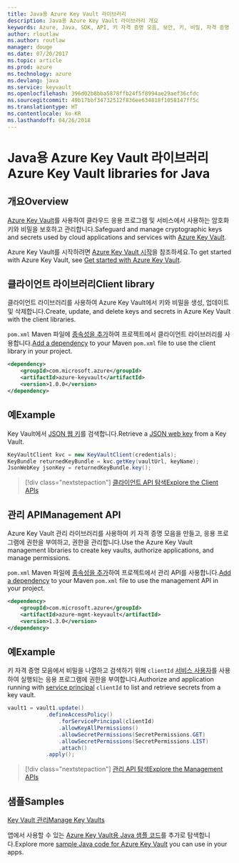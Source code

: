 ```yaml
---
title: Java용 Azure Key Vault 라이브러리
description: Java용 Azure Key Vault 라이브러리 개요
keywords: Azure, Java, SDK, API, 키 자격 증명 모음, 보안, 키, 비밀, 자격 증명 모음
author: rloutlaw
ms.author: routlaw
manager: douge
ms.date: 07/20/2017
ms.topic: article
ms.prod: azure
ms.technology: azure
ms.devlang: java
ms.service: keyvault
ms.openlocfilehash: 396d02b8bba5878ffb24f5f8994ae29aef36cfdc
ms.sourcegitcommit: 49b17bbf34732512f836ee634818f1058147ff5c
ms.translationtype: HT
ms.contentlocale: ko-KR
ms.lasthandoff: 04/26/2018
---
```

# <a name="azure-key-vault-libraries-for-java"></a><span data-ttu-id="afe39-104">Java용 Azure Key Vault 라이브러리</span><span class="sxs-lookup"><span data-stu-id="afe39-104">Azure Key Vault libraries for Java</span></span>

## <a name="overview"></a><span data-ttu-id="afe39-105">개요</span><span class="sxs-lookup"><span data-stu-id="afe39-105">Overview</span></span>

<span data-ttu-id="afe39-106">[Azure Key Vault](/azure/key-vault/)를 사용하여 클라우드 응용 프로그램 및 서비스에서 사용하는 암호화 키와 비밀을 보호하고 관리합니다.</span><span class="sxs-lookup"><span data-stu-id="afe39-106">Safeguard and manage cryptographic keys and secrets used by cloud applications and services with [Azure Key Vault](/azure/key-vault/).</span></span>

<span data-ttu-id="afe39-107">Azure Key Vault를 시작하려면 [Azure Key Vault 시작](/azure/key-vault/key-vault-get-started)을 참조하세요.</span><span class="sxs-lookup"><span data-stu-id="afe39-107">To get started with Azure Key Vault, see [Get started with Azure Key Vault](/azure/key-vault/key-vault-get-started).</span></span>

## <a name="client-library"></a><span data-ttu-id="afe39-108">클라이언트 라이브러리</span><span class="sxs-lookup"><span data-stu-id="afe39-108">Client library</span></span>

<span data-ttu-id="afe39-109">클라이언트 라이브러리를 사용하여 Azure Key Vault에서 키와 비밀을 생성, 업데이트 및 삭제합니다.</span><span class="sxs-lookup"><span data-stu-id="afe39-109">Create, update, and delete keys and secrets in Azure Key Vault with the client libraries.</span></span>

<span data-ttu-id="afe39-110">`pom.xml` Maven 파일에 [종속성을 추가](https://maven.apache.org/guides/getting-started/index.html#How_do_I_use_external_dependencies)하여 프로젝트에서 클라이언트 라이브러리를 사용합니다.</span><span class="sxs-lookup"><span data-stu-id="afe39-110">[Add a dependency](https://maven.apache.org/guides/getting-started/index.html#How_do_I_use_external_dependencies) to your Maven `pom.xml` file to use the client library in your project.</span></span>  

```XML
<dependency>
    <groupId>com.microsoft.azure</groupId>
    <artifactId>azure-keyvault</artifactId>
    <version>1.0.0</version>
</dependency>
```   

## <a name="example"></a><span data-ttu-id="afe39-111">예</span><span class="sxs-lookup"><span data-stu-id="afe39-111">Example</span></span>

<span data-ttu-id="afe39-112">Key Vault에서 [JSON 웹 키](https://tools.ietf.org/html/draft-ietf-jose-json-web-key-18)를 검색합니다.</span><span class="sxs-lookup"><span data-stu-id="afe39-112">Retrieve a [JSON web key](https://tools.ietf.org/html/draft-ietf-jose-json-web-key-18) from a Key Vault.</span></span>

```java
KeyVaultClient kvc = new KeyVaultClient(credentials);
KeyBundle returnedKeyBundle = kvc.getKey(vaultUrl, keyName);
JsonWebKey jsonKey = returnedKeyBundle.key();
```

> [!div class="nextstepaction"]
> [<span data-ttu-id="afe39-113">클라이언트 API 탐색</span><span class="sxs-lookup"><span data-stu-id="afe39-113">Explore the Client APIs</span></span>](/java/api/overview/azure/keyvault/client)


## <a name="management-api"></a><span data-ttu-id="afe39-114">관리 API</span><span class="sxs-lookup"><span data-stu-id="afe39-114">Management API</span></span>

<span data-ttu-id="afe39-115">Azure Key Vault 관리 라이브러리를 사용하여 키 자격 증명 모음을 만들고, 응용 프로그램에 권한을 부여하고, 권한을 관리합니다.</span><span class="sxs-lookup"><span data-stu-id="afe39-115">Use the Azure Key Vault management libraries to create key vaults, authorize applications, and manage permissions.</span></span> 

<span data-ttu-id="afe39-116">`pom.xml` Maven 파일에 [종속성을 추가](https://maven.apache.org/guides/getting-started/index.html#How_do_I_use_external_dependencies)하여 프로젝트에서 관리 API를 사용합니다.</span><span class="sxs-lookup"><span data-stu-id="afe39-116">[Add a dependency](https://maven.apache.org/guides/getting-started/index.html#How_do_I_use_external_dependencies) to your Maven `pom.xml` file to use the management API in your project.</span></span>  

```XML
<dependency>
    <groupId>com.microsoft.azure</groupId>
    <artifactId>azure-mgmt-keyvault</artifactId>
    <version>1.3.0</version>
</dependency>
```

## <a name="example"></a><span data-ttu-id="afe39-117">예</span><span class="sxs-lookup"><span data-stu-id="afe39-117">Example</span></span>

<span data-ttu-id="afe39-118">키 자격 증명 모음에서 비밀을 나열하고 검색하기 위해 `clientId` [서비스 사용자](/azure/azure-resource-manager/resource-group-create-service-principal-portal)를 사용하여 실행되는 응용 프로그램에 권한을 부여합니다.</span><span class="sxs-lookup"><span data-stu-id="afe39-118">Authorize and application running with [service principal](/azure/azure-resource-manager/resource-group-create-service-principal-portal) `clientId` to list and retrieve secrets from a key vault.</span></span> 

```java
vault1 = vault1.update()
            .defineAccessPolicy()
                .forServicePrincipal(clientId)
                .allowKeyAllPermissions()
                .allowSecretPermissions(SecretPermissions.GET)
                .allowSecretPermissions(SecretPermissions.LIST)
                .attach()
            .apply();
```

> [!div class="nextstepaction"]
> [<span data-ttu-id="afe39-119">관리 API 탐색</span><span class="sxs-lookup"><span data-stu-id="afe39-119">Explore the Management APIs</span></span>](/java/api/overview/azure/keyvault/management)


## <a name="samples"></a><span data-ttu-id="afe39-120">샘플</span><span class="sxs-lookup"><span data-stu-id="afe39-120">Samples</span></span>

<span data-ttu-id="afe39-121">[Key Vault 관리][1]</span><span class="sxs-lookup"><span data-stu-id="afe39-121">[Manage Key Vaults][1]</span></span>   

[1]: https://github.com/Azure-Samples/key-vault-java-manage-key-vaults

<span data-ttu-id="afe39-122">앱에서 사용할 수 있는 [Azure Key Vault용 Java 샘플 코드](https://azure.microsoft.com/resources/samples/?platform=java&term=key+vault)를 추가로 탐색합니다.</span><span class="sxs-lookup"><span data-stu-id="afe39-122">Explore more [sample Java code for Azure Key Vault](https://azure.microsoft.com/resources/samples/?platform=java&term=key+vault) you can use in your apps.</span></span>
